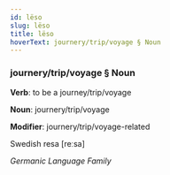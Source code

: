 ```yaml
---
id: lëso
slug: lëso
title: lëso
hoverText: journery/trip/voyage § Noun
---
```


### journery/trip/voyage § Noun

**Verb**: to be a journey/trip/voyage

**Noun**: journery/trip/voyage

**Modifier**: journery/trip/voyage-related

Swedish resa [reːsa]

*Germanic Language Family*